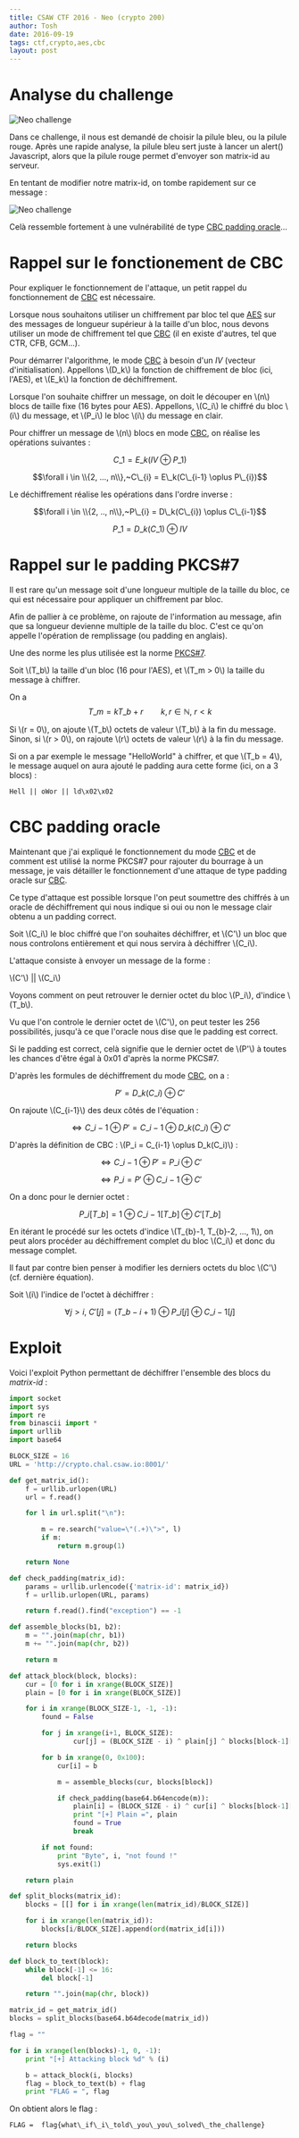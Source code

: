 ```yaml
---
title: CSAW CTF 2016 - Neo (crypto 200)
author: Tosh
date: 2016-09-19
tags: ctf,crypto,aes,cbc
layout: post
---
```


# Analyse du challenge

![Neo challenge](/images/csaw-2016-2.png)

Dans ce challenge, il nous est demandé de choisir la pilule bleu, ou la pilule rouge. Après une rapide analyse, la pilule bleu sert juste à lancer un alert() Javascript, alors que la pilule rouge permet d'envoyer son matrix-id au serveur.

En tentant de modifier notre matrix-id, on tombe rapidement sur ce message :

![Neo challenge](/images/csaw-2016-3.png)

Celà ressemble fortement à une vulnérabilité de type [CBC padding oracle](https://en.wikipedia.org/wiki/Padding_oracle_attack)...

# Rappel sur le fonctionement de CBC

Pour expliquer le fonctionnement de l'attaque, un petit rappel du fonctionnement de [CBC](https://en.wikipedia.org/wiki/Block_cipher_mode_of_operation#Cipher_Block_Chaining_.28CBC.29) est nécessaire.

Lorsque nous souhaitons utiliser un chiffrement par bloc tel que [AES](https://fr.wikipedia.org/wiki/Advanced_Encryption_Standard) sur des messages de longueur supérieur à la taille d'un bloc, nous devons utiliser un mode de chiffrement tel que [CBC](https://en.wikipedia.org/wiki/Block_cipher_mode_of_operation#Cipher_Block_Chaining_.28CBC.29) (il en existe d'autres, tel que CTR, CFB, GCM...).

Pour démarrer l'algorithme, le mode [CBC](https://en.wikipedia.org/wiki/Block_cipher_mode_of_operation#Cipher_Block_Chaining_.28CBC.29) à besoin d'un *IV* (vecteur d'initialisation). Appellons \\(D\_k\\) la fonction de chiffrement de bloc (ici, l'AES), et \\(E\_k\\) la fonction de déchiffrement.

Lorsque l'on souhaite chiffrer un message, on doit le découper en \\(n\\) blocs de taille fixe (16 bytes pour AES). Appellons, \\(C\_i\\) le chiffré du bloc \\(i\\) du message, et \\(P\_i\\) le bloc \\(i\\) du message en clair.

Pour chiffrer un message de \\(n\\) blocs en mode [CBC](https://en.wikipedia.org/wiki/Block_cipher_mode_of_operation#Cipher_Block_Chaining_.28CBC.29), on réalise les opérations suivantes :

$$C\_{1} = E\_k(IV \oplus P\_{1})$$

$$\forall i \in \\{2, ..., n\\},~C\_{i} = E\_k(C\_{i-1} \oplus P\_{i})$$

Le déchiffrement réalise les opérations dans l'ordre inverse :

$$\forall i \in \\{2, .., n\\},~P\_{i} = D\_k(C\_{i}) \oplus C\_{i-1}$$

$$P\_{1} = D\_k(C\_{1}) \oplus IV$$

# Rappel sur le padding PKCS\#7

Il est rare qu'un message soit d'une longueur multiple de la taille du bloc, ce qui est nécessaire pour appliquer un chiffrement par bloc.

Afin de pallier à ce problème, on rajoute de l'information au message, afin que sa longueur devienne multiple de la taille du bloc. C'est ce qu'on appelle l'opération de remplissage (ou padding en anglais).

Une des norme les plus utilisée est la norme [PKCS\#7](https://en.wikipedia.org/wiki/Padding_(cryptography)#PKCS7).

Soit \\(T\_b\\) la taille d'un bloc (16 pour l'AES), et \\(T_m > 0\\) la taille du message à chiffrer.

On a $$T\_m = kT\_b + r~~~~~~~~k,r \in \mathbb{N},~r < k$$

Si \\(r = 0\\), on ajoute \\(T\_b\\) octets de valeur \\(T\_b\\) à la fin du message. Sinon, si \\(r > 0\\), on rajoute \\(r\\) octets de valeur \\(r\\) à la fin du message.

Si on a par exemple le message "HelloWorld" à chiffrer, et que \\(T_b = 4\\), le message auquel on aura ajouté le padding aura cette forme (ici, on a 3 blocs) :

```
Hell || oWor || ld\x02\x02
```

# CBC padding oracle

Maintenant que j'ai expliqué le fonctionnement du mode [CBC](https://en.wikipedia.org/wiki/Block_cipher_mode_of_operation#Cipher_Block_Chaining_.28CBC.29) et de comment est utilisé la norme PKCS\#7 pour rajouter du bourrage à un message, je vais détailler le fonctionnement d'une attaque de type padding oracle sur [CBC](https://en.wikipedia.org/wiki/Block_cipher_mode_of_operation#Cipher_Block_Chaining_.28CBC.29).

Ce type d'attaque est possible lorsque l'on peut soumettre des chiffrés à un oracle de déchiffrement qui nous indique si oui ou non le message clair obtenu a un padding correct.

Soit \\(C\_i\\) le bloc chiffré que l'on souhaites déchiffrer, et \\(C'\\) un bloc que nous controlons entièrement et qui nous servira à déchiffrer \\(C\_i\\).

L'attaque consiste à envoyer un message de la forme :

\\(C'\\) || \\(C_i\\)

Voyons comment on peut retrouver le dernier octet du bloc \\(P_i\\), d'indice \\(T\_b\\).

Vu que l'on controle le dernier octet de \\(C'\\), on peut tester les 256 possibilités, jusqu'à ce que l'oracle nous dise que le padding est correct.

Si le padding est correct, celà signifie que le dernier octet de \\(P'\\) à toutes les chances d'être égal à 0x01 d'après la norme PKCS\#7.

D'après les formules de déchiffrement du mode [CBC](https://en.wikipedia.org/wiki/Block_cipher_mode_of_operation#Cipher_Block_Chaining_.28CBC.29), on a :

$$P' = D\_k(C\_i) \oplus C'$$

On rajoute \\(C\_{i-1}\\) des deux côtés de l'équation :

$$\Longleftrightarrow C\_{i-1} \oplus P' = C\_{i-1} \oplus D\_k(C\_i) \oplus C'$$

D'après la définition de CBC : \\(P\_i = C\_{i-1} \oplus D\_k(C\_i)\\) :

$$\Longleftrightarrow C\_{i-1} \oplus P' = P\_i \oplus C'$$

$$\Longleftrightarrow P\_i = P' \oplus C\_{i-1} \oplus C'$$

On a donc pour le dernier octet :

$$P\_i[T\_b] = 1 \oplus C\_{i-1}[T\_b] \oplus C'[T\_b]$$

En itérant le procédé sur les octets d'indice \\(T\_{b}-1, T\_{b}-2, ..., 1\\), on peut alors procéder au déchiffrement complet du bloc \\(C\_i\\) et donc du message complet.

Il faut par contre bien penser à modifier les derniers octets du bloc \\(C'\\) (cf. dernière équation).

Soit \\(i\\) l'indice de l'octet à déchiffrer :

$$\forall j > i,~C'[j] = (T\_b-i+1) \oplus P\_i[j] \oplus C\_{i-1}[j]$$


# Exploit

Voici l'exploit Python permettant de déchiffrer l'ensemble des blocs du *matrix-id* :

```python
import socket
import sys
import re
from binascii import *
import urllib
import base64

BLOCK_SIZE = 16
URL = 'http://crypto.chal.csaw.io:8001/'

def get_matrix_id():
    f = urllib.urlopen(URL)
    url = f.read()

    for l in url.split("\n"):

        m = re.search("value=\"(.+)\">", l)
        if m:
            return m.group(1)

    return None

def check_padding(matrix_id):
    params = urllib.urlencode({'matrix-id': matrix_id})
    f = urllib.urlopen(URL, params)

    return f.read().find("exception") == -1

def assemble_blocks(b1, b2):
    m = "".join(map(chr, b1))
    m += "".join(map(chr, b2))

    return m

def attack_block(block, blocks):
    cur = [0 for i in xrange(BLOCK_SIZE)]
    plain = [0 for i in xrange(BLOCK_SIZE)]

    for i in xrange(BLOCK_SIZE-1, -1, -1):
        found = False

        for j in xrange(i+1, BLOCK_SIZE):
                cur[j] = (BLOCK_SIZE - i) ^ plain[j] ^ blocks[block-1][j]

        for b in xrange(0, 0x100):
            cur[i] = b

            m = assemble_blocks(cur, blocks[block])

            if check_padding(base64.b64encode(m)):
                plain[i] = (BLOCK_SIZE - i) ^ cur[i] ^ blocks[block-1][i]
                print "[+] Plain =", plain
                found = True
                break

        if not found:
            print "Byte", i, "not found !"
            sys.exit(1)

    return plain

def split_blocks(matrix_id):
    blocks = [[] for i in xrange(len(matrix_id)/BLOCK_SIZE)]

    for i in xrange(len(matrix_id)):
        blocks[i/BLOCK_SIZE].append(ord(matrix_id[i]))

    return blocks

def block_to_text(block):
    while block[-1] <= 16:
        del block[-1]

    return "".join(map(chr, block))

matrix_id = get_matrix_id()
blocks = split_blocks(base64.b64decode(matrix_id))

flag = ""

for i in xrange(len(blocks)-1, 0, -1):
    print "[+] Attacking block %d" % (i)

    b = attack_block(i, blocks)
    flag = block_to_text(b) + flag
    print "FLAG = ", flag
```

On obtient alors le flag :

```
FLAG =  flag{what\_if\_i\_told\_you\_you\_solved\_the_challenge}
```
